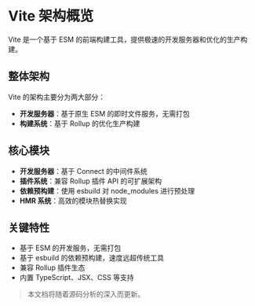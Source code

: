 # Vite 架构概览

Vite 是一个基于 ESM 的前端构建工具，提供极速的开发服务器和优化的生产构建。

## 整体架构

Vite 的架构主要分为两大部分：

- **开发服务器**：基于原生 ESM 的即时文件服务，无需打包
- **构建系统**：基于 Rollup 的优化生产构建

## 核心模块

- **开发服务器**：基于 Connect 的中间件系统
- **插件系统**：兼容 Rollup 插件 API 的可扩展架构
- **依赖预构建**：使用 esbuild 对 node_modules 进行预处理
- **HMR 系统**：高效的模块热替换实现

## 关键特性

- 基于 ESM 的开发服务，无需打包
- 基于 esbuild 的依赖预构建，速度远超传统工具
- 兼容 Rollup 插件生态
- 内置 TypeScript、JSX、CSS 等支持

> 本文档将随着源码分析的深入而更新。

